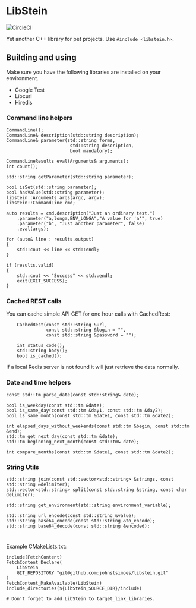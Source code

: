 # LibStein

[![CircleCI](https://circleci.com/gh/johnstsimoes/libstein.svg?style=shield&circle-token=cbaed39aa3833480914921853063e56e85cf172a)](<LINK>)

Yet another C++ library for pet projects. Use `#include <libstein.h>`.

## Building and using

Make sure you have the following libraries are installed on your environment.

* Google Test
* Libcurl
* Hiredis

### Command line helpers

```
CommandLine();
CommandLine& description(std::string description);
CommandLine& parameter(std::string forms,
                        std::string description,
                        bool mandatory);

CommandLineResults eval(Arguments& arguments);
int count();

std::string getParameter(std::string parameter);

bool isSet(std::string parameter);
bool hasValue(std::string parameter);
libstein::Arguments args(argc, argv);
libstein::CommandLine cmd;

auto results = cmd.description("Just an ordinary test.")
    .parameter("a,longa,ENV_LONGA","A value for 'a'", true)
    .parameter("b", "Just another parameter", false)
    .eval(args);

for (auto& line : results.output)
{
    std::cout << line << std::endl;
}

if (results.valid)
{
    std::cout << "Success" << std::endl;
    exit(EXIT_SUCCESS);
}
```

### Cached REST calls

You can cache simple API GET for one hour calls with CachedRest:

```
    CachedRest(const std::string &url,
               const std::string &login = "",
               const std::string &password = "");

    int status_code();
    std::string body();
    bool is_cached();
```

If a local Redis server is not found it will just retrieve the data normally.

### Date and time helpers

```
const std::tm parse_date(const std::string& date);

bool is_weekday(const std::tm &date);
bool is_same_day(const std::tm &day1, const std::tm &day2);
bool is_same_month(const std::tm &date1, const std::tm &date2);

int elapsed_days_without_weekends(const std::tm &begin, const std::tm &end);
std::tm get_next_day(const std::tm &date);
std::tm beginning_next_month(const std::tm& date);

int compare_months(const std::tm &date1, const std::tm &date2);
```

### String Utils

```
std::string join(const std::vector<std::string> &strings, const std::string &delimiter);
std::vector<std::string> split(const std::string &string, const char delimiter);

std::string get_environment(std::string environment_variable);

std::string url_encode(const std::string &value);
std::string base64_encode(const std::string &to_encode);
std::string base64_decode(const std::string &encoded);
```

#
Example CMakeLists.txt:

```
include(FetchContent)
FetchContent_Declare(
    LibStein
    GIT_REPOSITORY "git@github.com:johnstsimoes/libstein.git"
)
FetchContent_MakeAvailable(LibStein)
include_directories(${LibStein_SOURCE_DIR}/include)

# Don't forget to add LibStein to target_link_libraries.
```
